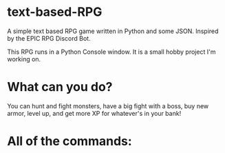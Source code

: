 # text-based-RPG
A simple text based RPG game written in Python and some JSON. Inspired by the EPIC RPG Discord Bot.

This RPG runs in a Python Console window. It is a small hobby project I'm working on.

# What can you do?
You can hunt and fight monsters, have a big fight with a boss, buy new armor, level up, and get more XP for whatever's in your bank! 

# All of the commands:

